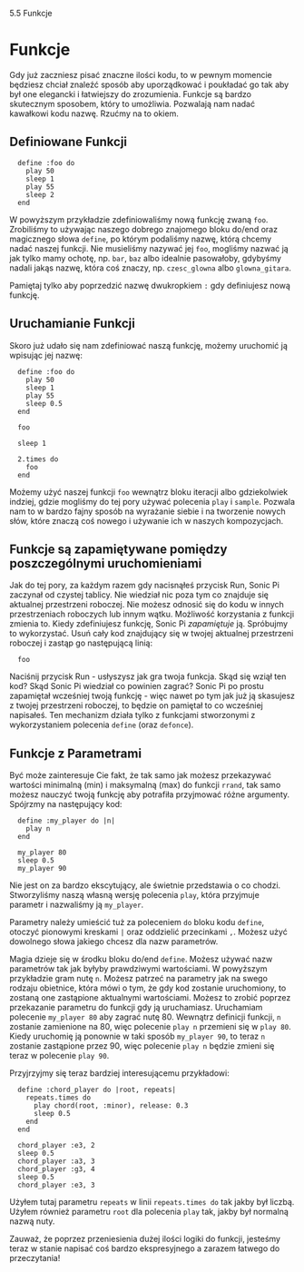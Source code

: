 5.5 Funkcje

# Funkcje

Gdy już zaczniesz pisać znaczne ilości kodu, to w pewnym momencie 
będziesz chciał znaleźć sposób aby uporządkować i poukładać go tak 
aby był one elegancki i łatwiejszy do zrozumienia. Funkcje są bardzo 
skutecznym sposobem, który to umożliwia. Pozwalają nam nadać kawałkowi 
kodu nazwę. Rzućmy na to okiem.

## Definiowane Funkcji

```
  define :foo do
    play 50
    sleep 1
    play 55
    sleep 2
  end
```

W powyższym przykładzie zdefiniowaliśmy nową funkcję zwaną `foo`. Zrobiliśmy 
to używając naszego dobrego znajomego bloku do/end oraz magicznego słowa 
`define`, po którym podaliśmy nazwę, którą chcemy nadać naszej funkcji. 
Nie musieliśmy nazywać jej `foo`, mogliśmy nazwać ją jak tylko mamy ochotę, 
np. `bar`, `baz` albo idealnie pasowałoby, gdybyśmy nadali jakąs nazwę, 
która coś znaczy, np. `czesc_glowna` albo `glowna_gitara`.

Pamiętaj tylko aby poprzedzić nazwę dwukropkiem `:` gdy definiujesz nową 
funkcję.

## Uruchamianie Funkcji

Skoro już udało się nam zdefiniować naszą funkcję, możemy uruchomić ją 
wpisując jej nazwę: 

```
  define :foo do
    play 50
    sleep 1
    play 55
    sleep 0.5
  end
  
  foo
  
  sleep 1
  
  2.times do
    foo
  end
```

Możemy użyć naszej funkcji `foo` wewnątrz bloku iteracji albo gdziekolwiek 
indziej, gdzie mogliśmy do tej pory używać polecenia `play` i `sample`. 
Pozwala nam to w bardzo fajny sposób na wyrażanie siebie i na tworzenie 
nowych słów, które znaczą coś nowego i używanie ich w naszych kompozycjach.

## Funkcje są zapamiętywane pomiędzy poszczególnymi uruchomieniami

Jak do tej pory, za każdym razem gdy nacisnąłeś przycisk Run, Sonic Pi 
zaczynał od czystej tablicy. Nie wiedział nic poza tym co znajduje się 
aktualnej przestrzeni roboczej. Nie możesz odnosić się do kodu w innych 
przestrzeniach roboczych lub innym wątku. Możliwość korzystania z funkcji 
zmienia to. Kiedy zdefiniujesz funkcję, Sonic Pi *zapamiętuje* ją. Spróbujmy 
to wykorzystać. Usuń cały kod znajdujący się w twojej aktualnej przestrzeni 
roboczej i zastąp go następującą linią: 

```
  foo
```

Naciśnij przycisk Run - usłyszysz jak gra twoja funkcja. Skąd się wziął 
ten kod? Skąd Sonic Pi wiedział co powinien zagrać? Sonic Pi po prostu 
zapamiętał wcześniej twoją funkcję - więc nawet po tym jak już ją skasujesz 
z twojej przestrzeni roboczej, to będzie on pamiętał to co wcześniej 
napisałeś. Ten mechanizm działa tylko z funkcjami stworzonymi z wykorzystaniem 
polecenia `define` (oraz `defonce`).

## Funkcje z Parametrami

Być może zainteresuje Cie fakt, że tak samo jak możesz przekazywać wartości 
minimalną (min) i maksymalną (max) do funkcji `rrand`, tak samo możesz nauczyć 
twoją funkcję aby potrafiła przyjmować różne argumenty. Spójrzmy na następujący 
kod: 

```
  define :my_player do |n|
    play n
  end
  
  my_player 80
  sleep 0.5
  my_player 90
```

Nie jest on za bardzo ekscytujący, ale świetnie przedstawia o co chodzi. 
Stworzyliśmy naszą własną wersję polecenia `play`, która przyjmuje 
parametr i nazwaliśmy ją `my_player`.

Parametry należy umieścić tuż za poleceniem `do` bloku kodu `define`, 
otoczyć pionowymi kreskami `|` oraz oddzielić przecinkami `,`. Możesz 
użyć dowolnego słowa jakiego chcesz dla nazw parametrów. 

Magia dzieje się w środku bloku do/end `define`. Możesz używać nazw 
parametrów tak jak byłyby prawdziwymi wartościami. W powyższym przykładzie 
gram nutę `n`. Możesz patrzeć na parametry jak na swego rodzaju obietnice, 
która mówi o tym, że gdy kod zostanie uruchomiony, to zostaną one zastąpione 
aktualnymi wartościami. Możesz to zrobić poprzez przekazanie parametru 
do funkcji gdy ją uruchamiasz. Uruchamiam polecenie `my_player 80` aby 
zagrać nutę 80. Wewnątrz definicji funkcji, `n` zostanie zamienione na 80, 
więc polecenie `play n` przemieni się w `play 80`. Kiedy uruchomię ją 
ponownie w taki sposób `my_player 90`, to teraz `n` zostanie zastąpione 
przez 90, więc polecenie `play n` będzie zmieni się teraz w polecenie 
`play 90`.

Przyjrzyjmy się teraz bardziej interesującemu przykładowi:

``` 
  define :chord_player do |root, repeats| 
    repeats.times do
      play chord(root, :minor), release: 0.3
      sleep 0.5
    end
  end
  
  chord_player :e3, 2
  sleep 0.5
  chord_player :a3, 3
  chord_player :g3, 4
  sleep 0.5
  chord_player :e3, 3
```

Użyłem tutaj parametru `repeats` w linii `repeats.times do` tak jakby 
był liczbą. Użyłem również parametru `root` dla polecenia `play` tak, 
jakby był normalną nazwą nuty. 

Zauważ, że poprzez przeniesienia dużej ilości logiki do funkcji, 
jesteśmy teraz w stanie napisać coś bardzo ekspresyjnego a zarazem łatwego 
do przeczytania!
